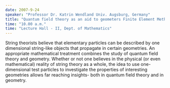 ```yaml
---
date: 2007-9-24
speaker: "Professor Dr. Katrin Wendland Univ. Augsburg, Germany"
title: "Quantum field theory as an aid to geometers Finite Element Methods"
time: "10.00 a.m." 
time: "Lecture Hall - II, Dept. of Mathematics"
---
```

String theorists believe that elementary particles can be described by one dimensional string-like objects that propagate in certain geometries. An appropriate mathematical treatment combines the study of quantum field theory and geometry. Whether or not one believes in the physical (or even mathematical) reality of string theory as a whole, the idea to use one-dimensional test particles to investigate the properties of interesting geometries allows far reaching insights- both in quantum field theory and in geometry.
